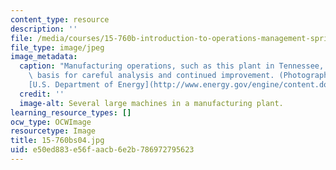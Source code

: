 ```yaml
---
content_type: resource
description: ''
file: /media/courses/15-760b-introduction-to-operations-management-spring-2004/e50ed883e56faacb6e2b786972795623_15-760bs04.jpg
file_type: image/jpeg
image_metadata:
  caption: "Manufacturing operations, such as this plant in Tennessee, can be the\
    \ basis for careful analysis and continued improvement. (Photograph courtesy of\_\
    [U.S. Department of Energy](http://www.energy.gov/engine/content.do).)"
  credit: ''
  image-alt: Several large machines in a manufacturing plant.
learning_resource_types: []
ocw_type: OCWImage
resourcetype: Image
title: 15-760bs04.jpg
uid: e50ed883-e56f-aacb-6e2b-786972795623
---
```

